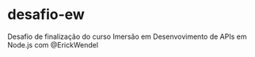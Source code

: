 # desafio-ew
Desafio de finalização do curso Imersão em Desenvovimento de APIs em Node.js com @ErickWendel
